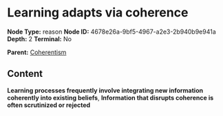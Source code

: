 # Learning adapts via coherence

**Node Type:** reason
**Node ID:** 4678e26a-9bf5-4967-a2e3-2b940b9e941a
**Depth:** 2
**Terminal:** No

**Parent:** [Coherentism](coherentism.md)

## Content

**Learning processes frequently involve integrating new information coherently into existing beliefs**, **Information that disrupts coherence is often scrutinized or rejected**
